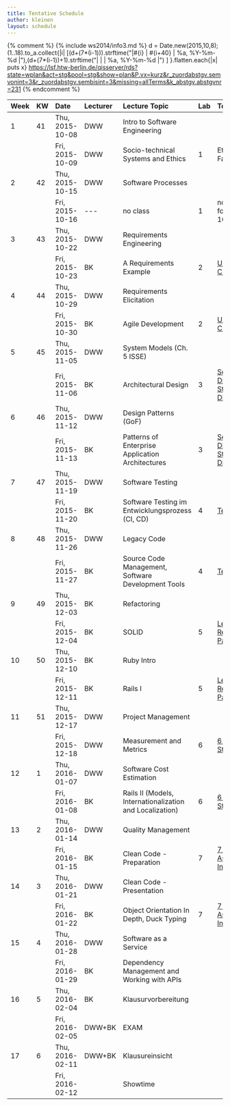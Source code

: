 ```yaml
---
title: Tentative Schedule
author: kleinen
layout: schedule
---
```

{% comment %}
{% include ws2014/info3.md %}
d = Date.new(2015,10,8);(1..18).to_a.collect{|i| [(d+(7*(i-1))).strftime("|#{i} | #{i+40} | %a, %Y-%m-%d |"),(d+(7*(i-1))+1).strftime("|   |    | %a, %Y-%m-%d |") ] }.flatten.each{|x| puts x}
https://lsf.htw-berlin.de/qisserver/rds?state=wplan&act=stg&pool=stg&show=plan&P.vx=kurz&r_zuordabstgv.semvonint=3&r_zuordabstgv.sembisint=3&missing=allTerms&k_abstgv.abstgvnr=231
{% endcomment %}


| Week | KW | Date            | Lecturer | Lecture Topic                                            | Lab | Topic                                                                              |
|:-----|:---|:----------------|:---------|:---------------------------------------------------------|:----|:-----------------------------------------------------------------------------------|
| 1    | 41 | Thu, 2015-10-08 | DWW      | Intro to Software Engineering                            |     |                                                                                    |
|      |    | Fri, 2015-10-09 | DWW      | Socio-technical Systems and Ethics                       | 1   | Ethische Fallbeispiele                                                             |
| 2    | 42 | Thu, 2015-10-15 | DWW      | Software Processes                                       |     |                                                                                    |
|      |    | Fri, 2015-10-16 | ---      | no class                                                 | 1   | no lab! whole day for all on 2015-10-08                                            |
| 3    | 43 | Thu, 2015-10-22 | DWW      | Requirements Engineering                                 |     |                                                                                    |
|      |    | Fri, 2015-10-23 | BK       | A Requirements Example                                   | 2   | [Use Cases and Class Diagrams](../labs/lab-02-usecases-class.html)                 |
| 4    | 44 | Thu, 2015-10-29 | DWW      | Requirements Elicitation                                 |     |                                                                                    |
|      |    | Fri, 2015-10-30 | BK       | Agile Development                                        | 2   | [Use Cases and Class Diagrams](../labs/lab-02-usecases-class.html)                 |
| 5    | 45 | Thu, 2015-11-05 | DWW      | System Models (Ch. 5 ISSE)                               |     |                                                                                    |
|      |    | Fri, 2015-11-06 | BK       | Architectural Design                                     | 3   | [Sequence Diagrams and State Machine Diagrams](../labs/lab-03-sequence-state.html) |
| 6    | 46 | Thu, 2015-11-12 | DWW      | Design Patterns (GoF)                                    |     |                                                                                    |
|      |    | Fri, 2015-11-13 | BK       | Patterns of Enterprise Application Architectures         | 3   | [Sequence Diagrams and State Machine Diagrams](../labs/lab-03-sequence-state.html) |
| 7    | 47 | Thu, 2015-11-19 | DWW      | Software Testing                                         |     |                                                                                    |
|      |    | Fri, 2015-11-20 | BK       | Software Testing im Entwicklungsprozess (CI, CD)         | 4   | [Testing](../labs/lab-04-testing.html)                                             |
| 8    | 48 | Thu, 2015-11-26 | DWW      | Legacy Code                                              |     |                                                                                    |
|      |    | Fri, 2015-11-27 | BK       | Source Code Management, Software Development Tools       | 4   | [Testing](../labs/lab-04-testing.html)                                             |
| 9    | 49 | Thu, 2015-12-03 | BK       | Refactoring                                              |     |                                                                                    |
|      |    | Fri, 2015-12-04 | BK       | SOLID                                                    | 5   | [Legacy Code - Refactoring to Patterns](../labs/lab-05-legacy.html)                |
| 10   | 50 | Thu, 2015-12-10 | BK       | Ruby Intro                                               |     |                                                                                    |
|      |    | Fri, 2015-12-11 | BK       | Rails I                                                  | 5   | [Legacy Code - Refactoring to Patterns](../labs/lab-05-legacy.html)                |
| 11   | 51 | Thu, 2015-12-17 | DWW      | Project Management                                       |     |                                                                                    |
|      |    | Fri, 2015-12-18 | DWW      | Measurement and Metrics                                  | 6   | [6 - Rails First Steps](../labs/lab-06-rails-1.html)                               |
| 12   | 1  | Thu, 2016-01-07 | DWW      | Software Cost Estimation                                 |     |                                                                                    |
|      |    | Fri, 2016-01-08 | BK       | Rails II (Models, Internationalization and Localization) | 6   | [6 - Rails First Steps](../labs/lab-06-rails-1.html)                               |
| 13   | 2  | Thu, 2016-01-14 | DWW      | Quality Management                                       |     |                                                                                    |
|      |    | Fri, 2016-01-15 | BK       | Clean Code - Preparation                                 | 7   | [7 - Rails Associations and Internationalization](../labs/lab-07-rails-2.html)     |
| 14   | 3  | Thu, 2016-01-21 | DWW      | Clean Code - Presentation                                |     |                                                                                    |
|      |    | Fri, 2016-01-22 | BK       | Object Orientation In Depth, Duck Typing                 | 7   | [7 - Rails Associations and Internationalization](../labs/lab-07-rails-2.html)     |
| 15   | 4  | Thu, 2016-01-28 | DWW      | Software as a Service                                    |     |                                                                                    |
|      |    | Fri, 2016-01-29 | BK       | Dependency Management and Working with APIs              |     |                                                                                    |
| 16   | 5  | Thu, 2016-02-04 | BK       | Klausurvorbereitung                                      |     |                                                                                    |
|      |    | Fri, 2016-02-05 | DWW+BK   | EXAM                                                     |     |                                                                                    |
| 17   | 6  | Thu, 2016-02-11 | DWW+BK   | Klausureinsicht                                          |     |                                                                                    |
|      |    | Fri, 2016-02-12 |          | Showtime                                                 |     |                                                                                    |
